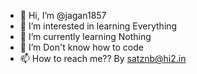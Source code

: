 - 👋 Hi, I’m @jagan1857
- 👀 I’m interested in learning Everything
- 🌱 I’m currently learning Nothing
- 💞️ I’m Don't know how to code
- 📫 How to reach me?? By satznb@hi2.in

<!---
jagan1857/jagan1857 is a ✨ special ✨ repository because its `README.md` (this file) appears on your GitHub profile.
You can click the Preview link to take a look at your changes.
--->
